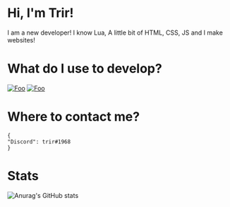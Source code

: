 # Hi, I'm Trir! 
I am a new developer! I know Lua, A little bit of HTML, CSS, JS and I make websites!

# What do I use to develop?
<a href="https://code.visualstudio.com/" rel="vscode">![Foo](https://img.shields.io/badge/Visual%20Studio%20Code-007ACC.svg?style=for-the-badge&logo=Visual-Studio-Code&logoColor=white)</a>
<a href="https://jetbrains.com/webstorm/" rel="webstorm">![Foo](https://img.shields.io/badge/WebStorm-000000.svg?style=for-the-badge&logo=WebStorm&logoColor=white)</a>
# Where to contact me? 
```
{
"Discord": trir#1968
}
```


# Stats
![Anurag's GitHub stats](https://github-readme-stats.vercel.app/api?username=trirdev&theme=dark&show_icons=true)
